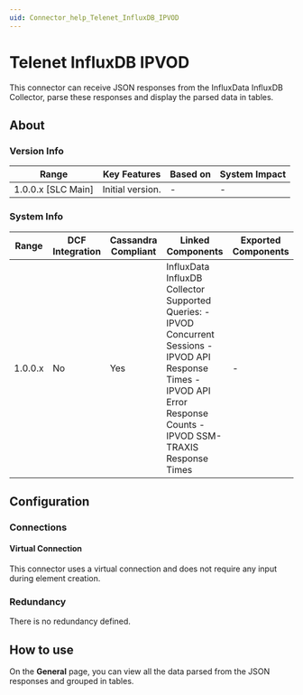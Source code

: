 ```yaml
---
uid: Connector_help_Telenet_InfluxDB_IPVOD
---
```


# Telenet InfluxDB IPVOD

This connector can receive JSON responses from the InfluxData InfluxDB Collector, parse these responses and display the parsed data in tables.

## About

### Version Info

| Range                | Key Features     | Based on     | System Impact     |
|----------------------|------------------|--------------|-------------------|
| 1.0.0.x [SLC Main]   | Initial version. | -            | -                 |

### System Info

| Range     | DCF Integration     | Cassandra Compliant     | Linked Components                                                                                                                                                           | Exported Components     |
|-----------|---------------------|-------------------------|-----------------------------------------------------------------------------------------------------------------------------------------------------------------------------|-------------------------|
| 1.0.0.x   | No                  | Yes                     | InfluxData InfluxDB Collector Supported Queries: - IPVOD Concurrent Sessions - IPVOD API Response Times - IPVOD API Error Response Counts - IPVOD SSM-TRAXIS Response Times | -                       |

## Configuration

### Connections

#### Virtual Connection

This connector uses a virtual connection and does not require any input during element creation.

### Redundancy

There is no redundancy defined.

## How to use

On the **General** page, you can view all the data parsed from the JSON responses and grouped in tables.
